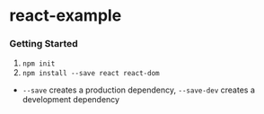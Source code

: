 # react-example

### Getting Started
1. `npm init`
2. `npm install --save react react-dom`
  - `--save` creates a production dependency, `--save-dev` creates a development dependency
